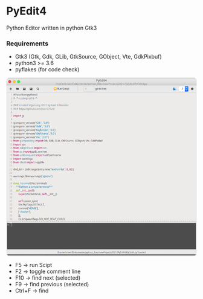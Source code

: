 # PyEdit4
Python Editor written in python Gtk3

### Requirements

- Gtk3 (Gtk, Gdk, GLib, GtkSource, GObject, Vte, GdkPixbuf)
- python3 >= 3.6
- pyflakes (for code check)

![alt](https://raw.githubusercontent.com/Axel-Erfurt/PyEdit4/main/screenshot.png)

- F5 ->  run Scipt
- F2 ->  toggle comment line
- F10 -> find next (selected)
- F9 -> find previous (selected)
- Ctrl+F -> find
